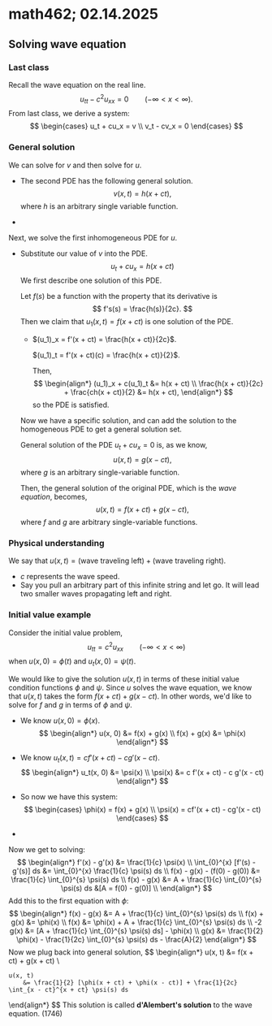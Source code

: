 # math462; 02.14.2025

## Solving wave equation

### Last class

Recall the wave equation on the real line.
$$
u_{tt} - c^2 u_{xx} = 0 \qquad (-\infty < x < \infty).
$$
From last class, we derive a system:
$$
\begin{cases}
	u_t + cu_x = v \\
	v_t - cv_x = 0
\end{cases}
$$

### General solution

We can solve for $v$ and then solve for $u$. 

- The second PDE has the following general solution.
  $$
  v(x, t) = h(x + ct),
  $$
  where $h$ is an arbitrary single variable function.

- 

Next, we solve the first inhomogeneous PDE for $u$.

- Substitute our value of $v$ into the PDE.
  $$
  u_t + cu_x = h(x + ct)
  $$
  We first describe one solution of this PDE.

  Let $f(s)$ be a function with the property that its derivative is
  $$
  f's(s) = \frac{h(s)}{2c}.
  $$
  Then we claim that $u_1(x, t) = f(x + ct)$ is one solution of the PDE.

  - $(u_1)_x = f'(x + ct) = \frac{h(x + ct)}{2c}$.

    $(u_1)_t = f'(x + ct)(c) = \frac{h(x + ct)}{2}$.

    Then,
    $$
    \begin{align*}
    	(u_1)_x + c(u_1)_t &= h(x + ct) \\
    	\frac{h(x + ct)}{2c} + \frac{ch(x + ct)}{2} &= h(x + ct),
    \end{align*}
    $$
    so the PDE is satisfied.

  Now we have a specific solution, and can add the solution to the homogeneous PDE to get a general solution set.

  General solution of the PDE $u_t + cu_x = 0$ is, as we know,
  $$
  u(x, t) = g(x - ct),
  $$
  where $g$ is an arbitrary single-variable function.

  Then, the general solution of the original PDE, which is the *wave equation*, becomes,
  $$
  u(x, t) = f(x + ct) + g(x - ct),
  $$
  where $f$ and $g$ are arbitrary single-variable functions.

### Physical understanding 

We say that $u(x, t) = (\text{wave traveling left}) + (\text{wave traveling right})$.

- $c$ represents the wave speed. 
- Say you pull an arbitrary part of this infinite string and let go. It will lead two smaller waves propagating left and right. 

### Initial value example

Consider the initial value problem,
$$
u_{tt} = c^2 u_{xx} \qquad (-\infty < x < \infty)
$$
when $u(x, 0) = \phi(t)$ and $u_t(x, 0) = \psi(t)$.

We would like to give the solution $u(x, t)$ in terms of these initial value condition functions $\phi$ and $\psi$. Since $u$ solves the wave equation, we know that $u(x, t)$ takes the form $f(x + ct) + g(x - ct)$. In other words, we'd like to solve for $f$ and $g$ in terms of $\phi$ and $\psi$.

- We know $u(x, 0) = \phi(x)$.
  $$
  \begin{align*}
  	u(x, 0) &= f(x) + g(x) \\
  	f(x) + g(x) &= \phi(x)
  \end{align*}
  $$

- We know $u_t(x, t) = c f'(x + ct) - c g'(x - ct)$.
  $$
  \begin{align*}
  	u_t(x, 0) &= \psi(x) \\
  	\psi(x) &= c f'(x + ct) - c g'(x - ct)
  \end{align*}
  $$

- So now we have this system:
  $$
  \begin{cases}
  	\phi(x) = f(x) + g(x) \\
  	\psi(x) = cf'(x + ct) - cg'(x - ct)
  \end{cases}
  $$

- 

Now we get to solving:
$$
\begin{align*}
	f'(x) - g'(x) &= \frac{1}{c} \psi(x) \\
	\int_{0}^{x} [f'(s) - g'(s)] ds 
		&= \int_{0}^{x} \frac{1}{c} \psi(s) ds \\
    f(x) - g(x) - (f(0) - g(0)) 
    	&= \frac{1}{c} \int_{0}^{s} \psi(s) ds \\
    f(x) - g(x) 
    	&= A + \frac{1}{c} \int_{0}^{s} \psi(s) ds
    	&[A = f(0) - g(0)] \\
\end{align*}
$$
Add this to the first equation with $\phi$:
$$
\begin{align*}
	 f(x) - g(x) 
    	&= A + \frac{1}{c} \int_{0}^{s} \psi(s) ds \\
    f(x) + g(x) 
    	&= \phi(x) \\
    f(x) 
    	&= \phi(x) + A + \frac{1}{c} \int_{0}^{s} \psi(s) ds \\
    -2 g(x) 
    	&= [A + \frac{1}{c} \int_{0}^{s} \psi(s) ds] - \phi(x) \\
    g(x) &= \frac{1}{2} \phi(x) - \frac{1}{2c} \int_{0}^{s} \psi(s) ds - \frac{A}{2}
\end{align*}
$$
Now we plug back into general solution,
$$
\begin{align*}
	u(x, t)
    	&= f(x + ct) + g(x + ct) \\
    	
    u(x, t)
    	&= \frac{1}{2} [\phi(x + ct) + \phi(x - ct)] + \frac{1}{2c} \int_{x - ct}^{x + ct} \psi(s) ds
\end{align*}
$$
This solution is called **d'Alembert's solution** to the wave equation. (1746)
